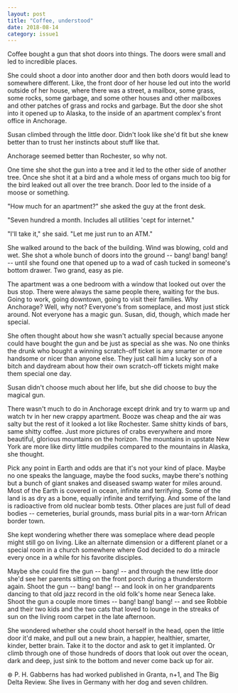 ```yaml
---
layout: post
title: "Coffee, understood"
date: 2018-08-14
category: issue1
---
```


Coffee bought a gun that shot doors into things. The doors were small and led to incredible places.

She could shoot a door into another door and then both doors would lead to somewhere different. Like, the front door of her house led out into the world outside of her house, where there was a street, a mailbox, some grass, some rocks, some garbage, and some other houses and other mailboxes and other patches of grass and rocks and garbage. But the door she shot into it opened up to Alaska, to the inside of an apartment complex's front office in Anchorage.

Susan climbed through the little door. Didn't look like she'd fit but she knew better than to trust her instincts about stuff like that.

Anchorage seemed better than Rochester, so why not.

One time she shot the gun into a tree and it led to the other side of another tree. Once she shot it at a bird and a whole mess of organs much too big for the bird leaked out all over the tree branch. Door led to the inside of a moose or something.

"How much for an apartment?" she asked the guy at the front desk.

"Seven hundred a month. Includes all utilities 'cept for internet."

"I'll take it," she said. "Let me just run to an ATM."

She walked around to the back of the building. Wind was blowing, cold and wet. She shot a whole bunch of doors into the ground -- bang! bang! bang! -- until she found one that opened up to a wad of cash tucked in someone's bottom drawer. Two grand, easy as pie.

The apartment was a one bedroom with a window that looked out over the bus stop. There were always the same people there, waiting for the bus. Going to work, going downtown, going to visit their families. Why Anchorage? Well, why not? Everyone's from someplace, and most just stick around. Not everyone has a magic gun. Susan, did, though, which made her special.

She often thought about how she wasn't actually special because anyone could have bought the gun and be just as special as she was. No one thinks the drunk who bought a winning scratch-off ticket is any smarter or more handsome or nicer than anyone else. They just call him a lucky son of a bitch and daydream about how their own scratch-off tickets might make them special one day.

Susan didn't choose much about her life, but she did choose to buy the magical gun.

There wasn't much to do in Anchorage except drink and try to warm up and watch tv in her new crappy apartment. Booze was cheap and the air was salty but the rest of it looked a lot like Rochester. Same shitty kinds of bars, same shitty coffee. Just more pictures of crabs everywhere and more beautiful, glorious mountains on the horizon. The mountains in upstate New York are more like dirty little mudpiles compared to the mountains in Alaska, she thought.

Pick any point in Earth and odds are that it's not your kind of place. Maybe no one speaks the language, maybe the food sucks, maybe there's nothing but a bunch of giant snakes and diseased swamp water for miles around. Most of the Earth is covered in ocean, infinite and terrifying. Some of the land is as dry as a bone, equally infinite and terrifying. And some of the land is radioactive from old nuclear bomb tests. Other places are just full of dead bodies -- cemeteries, burial grounds, mass burial pits in a war-torn African border town.

She kept wondering whether there was someplace where dead people might still go on living. Like an alternate dimension or a different planet or a special room in a church somewhere where God decided to do a miracle every once in a while for his favorite disciples.

Maybe she could fire the gun -- bang! -- and through the new little door she'd see her parents sitting on the front porch during a thunderstorm again. Shoot the gun -- bang! bang! -- and look in on her grandparents dancing to that old jazz record in the old folk's home near Seneca lake. Shoot the gun a couple more times -- bang! bang! bang! -- and see Robbie and their two kids and the two cats that loved to lounge in the streaks of sun on the living room carpet in the late afternoon.

She wondered whether she could shoot herself in the head, open the little door it'd make, and pull out a new brain, a happier, healthier, smarter, kinder, better brain. Take it to the doctor and ask to get it implanted. Or climb through one of those hundreds of doors that look out over the ocean, dark and deep, just sink to the bottom and never come back up for air.

⊛ P. H. Gabberns has had worked published in Granta, n+1, and The Big Delta Review. She lives in Germany with her dog and seven children.

